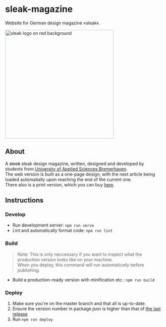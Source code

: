 # sleak-magazine
Website for German design magazine »sleak«.

<img alt="sleak logo on red background" src="./src/static/sleak.jpg" width="350">

## About
A ~~sleek~~ sleak design magazine, written, designed and developed by students from [University of Applied Sciences Bremerhaven](https://www.hs-bremerhaven.de/start/).  
The web version is built as a one-page design, with the next article being loaded automatially upon reaching the end of the current one.  
There also is a print version, which you can buy [here](https://sleak-mag.design/print.html).

## Instructions
### Develop

  - Run development server: `npm run serve`
  - Lint and automatically format code: `npm run lint`

### Build
  > Note: This is only neccessary if you want to inspect what the production version looks like on your machine.  
  When you deploy, this command will run *automatically* before publishing.
  - Build a production-ready version with minification etc.: `npm run build`

### Deploy

  1. Make sure you're on the master branch and that all is up-to-date.  
  2. Ensure the version number in package.json is higher than that of [the last release](https://github.com/jonaskuske/sleak-magazine/releases)
  3. Run `npm run deploy`
